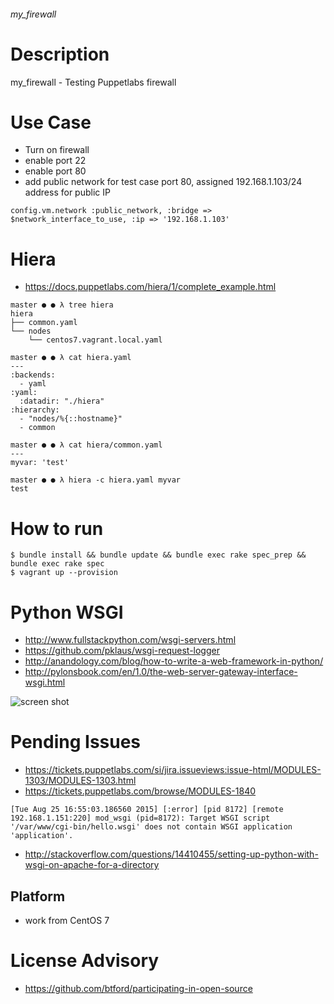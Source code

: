 ###### my_firewall

Description
===========

my_firewall - Testing Puppetlabs firewall 

Use Case
========
 * Turn on firewall
 * enable port 22
 * enable port 80
 * add public network for test case port 80, assigned 192.168.1.103/24 address for public IP

```
config.vm.network :public_network, :bridge => $network_interface_to_use, :ip => '192.168.1.103'
```

Hiera
=====
 * https://docs.puppetlabs.com/hiera/1/complete_example.html

```
master ● ● λ tree hiera
hiera
├── common.yaml
└── nodes
    └── centos7.vagrant.local.yaml

master ● ● λ cat hiera.yaml
---
:backends:
  - yaml
:yaml:
  :datadir: "./hiera"
:hierarchy:
  - "nodes/%{::hostname}"
  - common

master ● ● λ cat hiera/common.yaml
---
myvar: 'test'

master ● ● λ hiera -c hiera.yaml myvar
test
```

How to run
==========

```
$ bundle install && bundle update && bundle exec rake spec_prep && bundle exec rake spec
$ vagrant up --provision
```

Python WSGI
===========
  * http://www.fullstackpython.com/wsgi-servers.html
  * https://github.com/pklaus/wsgi-request-logger
  * http://anandology.com/blog/how-to-write-a-web-framework-in-python/
  * http://pylonsbook.com/en/1.0/the-web-server-gateway-interface-wsgi.html

![screen shot](https://github.com/boonchu/puppetlabs/blob/master/my_firewall/hello.png "hello")

Pending Issues
==============
 * https://tickets.puppetlabs.com/si/jira.issueviews:issue-html/MODULES-1303/MODULES-1303.html
 * https://tickets.puppetlabs.com/browse/MODULES-1840

```
[Tue Aug 25 16:55:03.186560 2015] [:error] [pid 8172] [remote 192.168.1.151:220] mod_wsgi (pid=8172): Target WSGI script '/var/www/cgi-bin/hello.wsgi' does not contain WSGI application 'application'.
```

  * http://stackoverflow.com/questions/14410455/setting-up-python-with-wsgi-on-apache-for-a-directory


Platform
--------
 * work from CentOS 7

License Advisory
================
 * https://github.com/btford/participating-in-open-source
